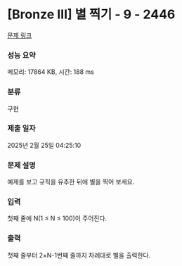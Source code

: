 # [Bronze III] 별 찍기 - 9 - 2446 

[문제 링크](https://www.acmicpc.net/problem/2446) 

### 성능 요약

메모리: 17864 KB, 시간: 188 ms

### 분류

구현

### 제출 일자

2025년 2월 25일 04:25:10

### 문제 설명

<p>예제를 보고 규칙을 유추한 뒤에 별을 찍어 보세요.</p>

### 입력 

 <p>첫째 줄에 N(1 ≤ N ≤ 100)이 주어진다.</p>

### 출력 

 <p>첫째 줄부터 2×N-1번째 줄까지 차례대로 별을 출력한다.</p>

